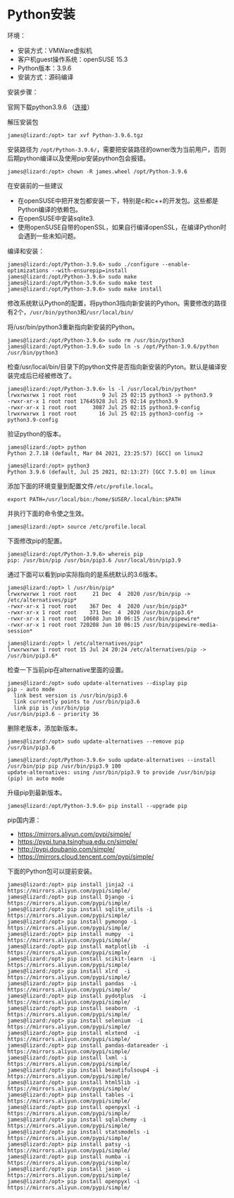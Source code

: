 # Python安装

环境：
* 安装方式：VMWare虚拟机
* 客户机guest操作系统：openSUSE 15.3
* Python版本：3.9.6
* 安装方式：源码编译

安装步骤：

官网下载python3.9.6 （[连接](https://www.python.org/downloads/)） 

解压安装包
```
james@lizard:/opt> tar xvf Python-3.9.6.tgz
```

安装路径为 `/opt/Python-3.9.6/`，需要把安装路径的owner改为当前用户，否则后期python编译以及使用pip安装python包会报错。
```
james@lizard:/opt> chown -R james.wheel /opt/Python-3.9.6
```


在安装前的一些建议
* 在openSUSE中把开发包都安装一下，特别是c和c++的开发包。这些都是Python编译的依赖包。
* 在openSUSE中安装sqlite3.
* 使用openSUSE自带的openSSL，如果自行编译openSSL，在编译Python时会遇到一些未知问题。


编译和安装：
```
james@lizard:/opt/Python-3.9.6> sudo ./configure --enable-optimizations --with-ensurepip=install
james@lizard:/opt/Python-3.9.6> sudo make
james@lizard:/opt/Python-3.9.6> sudo make test
james@lizard:/opt/Python-3.9.6> sudo make install
```

修改系统默认Python的配置，将python3指向新安装的Python。需要修改的路径有2个，`/usr/bin/python3`和`/usr/local/bin/`

将/usr/bin/python3重新指向新安装的Python。
```
james@lizard:/opt/Python-3.9.6> sudo rm /usr/bin/python3
james@lizard:/opt/Python-3.9.6> sudo ln -s /opt/Python-3.9.6/python /usr/bin/python3
```
检查/usr/local/bin/目录下的python文件是否指向新安装的Pyton。默认是编译安装完成后已经被修改了。
```
james@lizard:/opt/Python-3.9.6> ls -l /usr/local/bin/python*
lrwxrwxrwx 1 root root        9 Jul 25 02:15 python3 -> python3.9
-rwxr-xr-x 1 root root 17645928 Jul 25 02:14 python3.9
-rwxr-xr-x 1 root root     3087 Jul 25 02:15 python3.9-config
lrwxrwxrwx 1 root root       16 Jul 25 02:15 python3-config -> python3.9-config
```

验证python的版本。
```
james@lizard:/opt> python
Python 2.7.18 (default, Mar 04 2021, 23:25:57) [GCC] on linux2

james@lizard:/opt> python3
Python 3.9.6 (default, Jul 25 2021, 02:13:27) [GCC 7.5.0] on linux
```

添加下面的环境变量到配置文件`/etc/profile.local`。
```
export PATH=/usr/local/bin:/home/$USER/.local/bin:$PATH
```
并执行下面的命令使之生效。
```
james@lizard:/opt> source /etc/profile.local
```

下面修改pip的配置。
```
james@lizard:/opt/Python-3.9.6> whereis pip
pip: /usr/bin/pip /usr/bin/pip3.6 /usr/local/bin/pip3.9
```

通过下面可以看到pip实际指向的是系统默认的3.6版本。
```
james@lizard:/opt> l /usr/bin/pip*
lrwxrwxrwx 1 root root     21 Dec  4  2020 /usr/bin/pip -> /etc/alternatives/pip*
-rwxr-xr-x 1 root root    367 Dec  4  2020 /usr/bin/pip3*
-rwxr-xr-x 1 root root    371 Dec  4  2020 /usr/bin/pip3.6*
-rwxr-xr-x 1 root root  10608 Jun 10 06:15 /usr/bin/pipewire*
-rwxr-xr-x 1 root root 720208 Jun 10 06:15 /usr/bin/pipewire-media-session*

james@lizard:/opt> l /etc/alternatives/pip*
lrwxrwxrwx 1 root root 15 Jul 24 20:24 /etc/alternatives/pip -> /usr/bin/pip3.6*
```

检查一下当前pip在alternative里面的设置。
```
james@lizard:/opt> sudo update-alternatives --display pip
pip - auto mode
  link best version is /usr/bin/pip3.6
  link currently points to /usr/bin/pip3.6
  link pip is /usr/bin/pip
/usr/bin/pip3.6 - priority 36
```

删除老版本，添加新版本。
```
james@lizard:/opt> sudo update-alternatives --remove pip /usr/bin/pip3.6

james@lizard:/opt/Python-3.9.6> sudo update-alternatives --install /usr/bin/pip pip /usr/bin/pip3.9 100
update-alternatives: using /usr/bin/pip3.9 to provide /usr/bin/pip (pip) in auto mode
```

升级pip到最新版本。
```
james@lizard:/opt/Python-3.9.6> pip install --upgrade pip
```


pip国内源：
* https://mirrors.aliyun.com/pypi/simple/
* https://pypi.tuna.tsinghua.edu.cn/simple/
* http://pypi.doubanio.com/simple/
* https://mirrors.cloud.tencent.com/pypi/simple/ 


下面的Python包可以提前安装。
```
james@lizard:/opt> pip install jinja2 -i https://mirrors.aliyun.com/pypi/simple/
james@lizard:/opt> pip install Django -i https://mirrors.aliyun.com/pypi/simple/
james@lizard:/opt> pip install sqlite_utils -i https://mirrors.aliyun.com/pypi/simple/
james@lizard:/opt> pip install pymongo -i https://mirrors.aliyun.com/pypi/simple/
james@lizard:/opt> pip install numpy  -i https://mirrors.aliyun.com/pypi/simple/
james@lizard:/opt> pip install matplotlib  -i https://mirrors.aliyun.com/pypi/simple/
james@lizard:/opt> pip install scikit-learn  -i https://mirrors.aliyun.com/pypi/simple/
james@lizard:/opt> pip install xlrd  -i https://mirrors.aliyun.com/pypi/simple/
james@lizard:/opt> pip install pandas  -i https://mirrors.aliyun.com/pypi/simple/
james@lizard:/opt> pip install pydotplus  -i https://mirrors.aliyun.com/pypi/simple/
james@lizard:/opt> pip install seaborn  -i https://mirrors.aliyun.com/pypi/simple/
james@lizard:/opt> pip install selenium  -i https://mirrors.aliyun.com/pypi/simple/
james@lizard:/opt> pip install mlxtend  -i https://mirrors.aliyun.com/pypi/simple/
james@lizard:/opt> pip install pandas-datareader -i https://mirrors.aliyun.com/pypi/simple/
james@lizard:/opt> pip install lxml -i https://mirrors.aliyun.com/pypi/simple/
james@lizard:/opt> pip install beautifulsoup4 -i https://mirrors.aliyun.com/pypi/simple/
james@lizard:/opt> pip install html5lib -i https://mirrors.aliyun.com/pypi/simple/
james@lizard:/opt> pip install tables -i https://mirrors.aliyun.com/pypi/simple/
james@lizard:/opt> pip install openpyxl -i https://mirrors.aliyun.com/pypi/simple/
james@lizard:/opt> pip install sqlalchemy -i https://mirrors.aliyun.com/pypi/simple/
james@lizard:/opt> pip install statsmodels -i https://mirrors.aliyun.com/pypi/simple/
james@lizard:/opt> pip install patsy -i https://mirrors.aliyun.com/pypi/simple/
james@lizard:/opt> pip install numba -i https://mirrors.aliyun.com/pypi/simple/
james@lizard:/opt> pip install jason -i https://mirrors.aliyun.com/pypi/simple/
james@lizard:/opt> pip install openpyxl -i https://mirrors.aliyun.com/pypi/simple/
```


